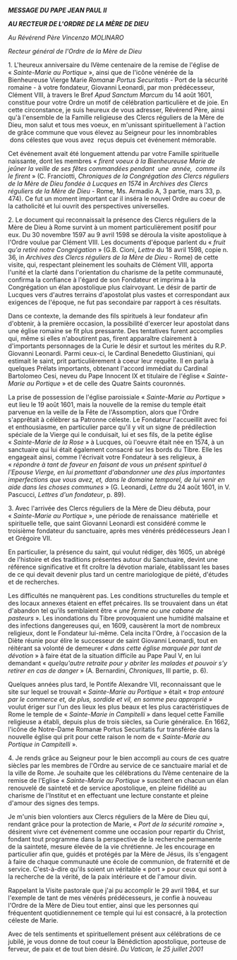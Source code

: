 ***MESSAGE DU PAPE JEAN PAUL II***

***AU RECTEUR DE L'ORDRE DE LA MÈRE DE DIEU***

*Au Révérend Père Vincenzo MOLINARO*

*Recteur général de l'Ordre de la Mère de Dieu*

1. L'heureux anniversaire du IVème centenaire de la remise de l'église de « *Sainte-Marie au Portique* », ainsi que de l'icône vénérée de la Bienheureuse Vierge Marie *Romanæ Portus Securitatis* - Port de la sécurité romaine - à votre fondateur, Giovanni Leonardi, par mon prédécesseur, Clément VIII, à travers le Bref *Apud Sanctum Marcum* du 14 août 1601, constitue pour votre Ordre un motif de célébration particulière et de joie. En cette circonstance, je suis heureux de vous adresser, Révérend Père, ainsi qu'à l'ensemble de la Famille religieuse des Clercs réguliers de la Mère de Dieu, mon salut et tous mes voeux, en m'unissant spirituellement à l'action de grâce commune que vous élevez au Seigneur pour les innombrables  dons célestes que vous avez  reçus depuis cet événement mémorable.

Cet événement avait été longuement attendu par votre Famille spirituelle naissante, dont les membres « *firent voeux à la Bienheureuse Marie de jeûner la veille de ses fêtes commandées pendant  une  année,  comme ils le firent* » (C. Franciotti, *Chroniques de la Congrégation des Clercs réguliers de la Mère de Dieu fondée à Lucques en 1574* in *Archives des Clercs réguliers de la Mère de Dieu* - Rome, Ms. Armadio A, 3 partie, mars 33, p. 474). Ce fut un moment important car il inséra le nouvel Ordre au coeur de la catholicité et lui ouvrit des perspectives universelles.

2. Le document qui reconnaissait la présence des Clercs réguliers de la Mère de Dieu à Rome survint à un moment particulièrement positif pour eux. Du 30 novembre 1597 au 9 avril 1598 se déroula la visite apostolique à l'Ordre voulue par Clément VIII. Les documents d'époque parlent du « *fruit qu'a retiré notre Congrégation* » (G.B. Cioni, *Lettre* du 18 avril 1598, copie n. 36, in *Archives des Clercs réguliers de la Mère de Dieu* - Rome) de cette visite, qui, respectant pleinement les souhaits de Clément VIII, apporta l'unité et la clarté dans l'orientation du charisme de la petite communauté, confirma la confiance à l'égard de son Fondateur et imprima à la Congrégation un élan apostolique plus clairvoyant. Le désir de partir de Lucques vers d'autres terrains d'apostolat plus vastes et correspondant aux exigences de l'époque, ne fut pas secondaire par rapport à ces résultats.

Dans ce contexte, la demande des fils spirituels à leur fondateur afin d'obtenir, à la première occasion, la possibilité d'exercer leur apostolat dans une église romaine se fit plus pressante. Des tentatives furent accomplies qui, même si elles n'aboutirent pas, firent apparaître clairement à d'importants personnages de la Curie le désir et surtout les mérites du R.P. Giovanni Leonardi. Parmi ceux-ci, le Cardinal Benedetto Giustiniani, qui estimait le saint, prit particulièrement à coeur leur requête. Il en parla à quelques Prélats importants, obtenant l'accord immédiat du Cardinal Bartolomeo Cesi, neveu du Pape Innocent IX et titulaire de l'église « *Sainte-Marie au Portique* » et de celle des Quatre Saints couronnés.

La prise de possession de l'église paroissiale « *Sainte-Marie au Portique* » eut lieu le 19 août 1601, mais la nouvelle de la remise du temple était parvenue en la veille de la Fête de l'Assomption, alors que l'Ordre s'apprêtait à célébrer sa Patronne céleste. Le Fondateur l'accueillit avec foi et enthousiasme, en particulier parce qu'il y vit un signe de prédilection spéciale de la Vierge qui le conduisait, lui et ses fils, de la petite église « *Sainte-Marie de la Rose* » à Lucques, où l'oeuvre était née en 1574, à un sanctuaire qui lui était également consacré sur les bords du Tibre. Elle les engageait ainsi, comme l'écrivait votre Fondateur à ses religieux, à « *répondre à tant de faveur en faisant de vous un présent spirituel à l'Epouse Vierge, en lui promettant d'abandonner une des plus importantes imperfections que vous avez, et, dans le domaine temporel, de lui venir en aide dans les choses communes* » (G. Leonardi, *Lettre* du 24 août 1601, in V. Pascucci, *Lettres d'un fondateur*, p. 89).

3. Avec l'arrivée des Clercs réguliers de la Mère de Dieu débuta, pour « *Sainte-Marie au Portique* », une période de renaissance  matérielle  et spirituelle telle, que saint Giovanni Leonardi est considéré comme le troisième fondateur du sanctuaire, après mes vénérés prédécesseurs Jean I et Grégoire VII.

En particulier, la présence du saint, qui voulut rédiger, dès 1605, un abrégé de l'histoire et des traditions présentes autour du Sanctuaire, devint une référence significative et fit croître la dévotion mariale, établissant les bases de ce qui devait devenir plus tard un centre mariologique de piété, d'études et de recherches.

Les difficultés ne manquèrent pas. Les conditions structurelles du temple et des locaux annexes étaient en effet précaires. Ils se trouvaient dans un état d'abandon tel qu'ils semblaient être « *une ferme ou une cabane de pasteurs* ». Les inondations du Tibre provoquaient une humidité malsaine et des infections dangereuses qui, en 1609, causèrent la mort de nombreux religieux, dont le Fondateur lui-même. Cela incita l'Ordre, à l'occasion de la Diète réunie pour élire le successeur de saint Giovanni Leonardi, tout en réitérant sa volonté de demeurer « *dans cette église marquée par tant de dévotion* » à faire état de la situation difficile au Pape Paul V, en lui demandant « *quelqu'autre retraite pour y abriter les malades et pouvoir s'y retirer en cas de danger* » (A. Bernardini, *Chroniques*, III partie, p. 6).

Quelques années plus tard, le Pontife Alexandre VII, reconnaissant que le site sur lequel se trouvait « *Sainte-Marie au Portique* » était « *trop entouré par le commerce et, de plus, sordide et vil, en somme peu approprié* » voulut ériger sur l'un des lieux les plus beaux et les plus caractéristiques de Rome le temple de « *Sainte-Marie in Campitelli* » dans lequel cette Famille religieuse a établi, depuis plus de trois siècles, sa Curie généralice. En 1662, l'icône de Notre-Dame Romanæ Portus Securitatis fur transférée dans la nouvelle église qui prit pour cette raison le nom de « *Sainte-Marie au Portique in Campitelli* ».

4. Je rends grâce au Seigneur pour le bien accompli au cours de ces quatre siècles par les membres de l'Ordre au service de ce sanctuaire marial et de la ville de Rome. Je souhaite que les célébrations du IVème centenaire de la remise de l'Eglise « *Sainte-Marie au Portique* » suscitent en chacun un élan renouvelé de sainteté et de service apostolique, en pleine fidélité au charisme de l'Institut et en effectuant une lecture constante et pleine d'amour des signes des temps.

Je m'unis bien volontiers aux Clercs réguliers de la Mère de Dieu qui, rendant grâce pour la protection de Marie, « *Port de la sécurité romaine* », désirent vivre cet événement comme une occasion pour repartir du Christ, fondant tout programme dans la perspective de la recherche permanente de la sainteté, mesure élevée de la vie chrétienne. Je les encourage en particulier afin que, guidés et protégés par la Mère de Jésus, ils s'engagent à faire de chaque communauté une école de communion, de fraternité et de service. C'est-à-dire qu'ils soient un véritable « port » pour ceux qui sont à la recherche de la vérité, de la paix intérieure et de l'amour divin.

Rappelant la Visite pastorale que j'ai pu accomplir le 29 avril 1984, et sur l'exemple de tant de mes vénérés prédécesseurs, je confie à nouveau l'Ordre de la Mère de Dieu tout entier, ainsi que les personnes qui fréquentent quotidiennement ce temple qui lui est consacré, à la protection céleste de Marie.

Avec de tels sentiments et spirituellement présent aux célébrations de ce jubilé, je vous donne de tout coeur la Bénédiction apostolique, porteuse de ferveur, de paix et de tout bien désiré. *Du Vatican, le 25 juillet 2001*